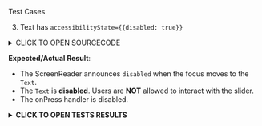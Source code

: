 Test Cases

3. Text has `accessibilityState={{disabled: true}}`

<details><summary>CLICK TO OPEN SOURCECODE</summary>
<p>

```javascript
<Text
  style={styles.text}
  onPress={() => console.warn('onPress')}
  accessibilityState={{disabled: true}}>
  This is a Text
</Text>
```

</p>
</details>

**Expected/Actual Result**:
- The ScreenReader announces `disabled` when the focus moves to the `Text`.
- The `Text` is **disabled**. Users are **NOT** allowed to interact with the slider.
- The onPress handler is disabled.

**<details><summary>CLICK TO OPEN TESTS RESULTS</summary>**
<p>

<video src="https://user-images.githubusercontent.com/24992535/153145535-29aeaedc-f7d2-4471-b756-2b5765a7f8ea.mp4" width="1000" />

</p>
</details>

